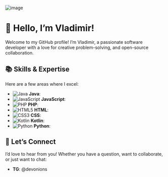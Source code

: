 ![image](https://github.com/user-attachments/assets/3f37eb63-342f-406d-b9ed-cf7fbe5396a7)


# 👋 Hello, I’m Vladimir!

Welcome to my GitHub profile! I’m Vladimir, a passionate software developer with a love for creative problem-solving, and open-source collaboration. 

## 📚 **Skills & Expertise**

Here are a few areas where I excel:

- ![Java](https://img.icons8.com/color/48/000000/java-coffee-cup-logo.png) **Java**: 
- ![JavaScript](https://img.icons8.com/color/48/000000/javascript.png) **JavaScript**: 
- ![PHP](https://img.icons8.com/color/48/000000/php.png) **PHP**: 
- ![HTML5](https://img.icons8.com/color/48/000000/html-5.png) **HTML**: 
- ![CSS3](https://img.icons8.com/color/48/000000/css3.png) **CSS**: 
- ![Kotlin](https://img.icons8.com/color/48/000000/kotlin.png) **Kotlin**: 
- ![Python](https://img.icons8.com/color/48/000000/python.png) **Python**:

## 💬 **Let’s Connect**

I’d love to hear from you! Whether you have a question, want to collaborate, or just want to chat:
- **TG**: @devonions
